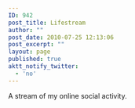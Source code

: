 ```yaml
---
ID: 942
post_title: Lifestream
author: ""
post_date: 2010-07-25 12:13:06
post_excerpt: ""
layout: page
published: true
aktt_notify_twitter:
  - 'no'
---
```

A stream of my online social activity.
